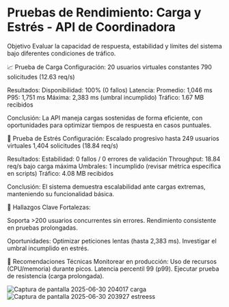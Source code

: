 # Pruebas de Rendimiento: Carga y Estrés - API de Coordinadora

Objetivo
Evaluar la capacidad de respuesta, estabilidad y límites del sistema bajo diferentes condiciones de tráfico.

📈 Prueba de Carga
Configuración:
20 usuarios virtuales constantes
790 solicitudes (12.63 req/s)

Resultados:
Disponibilidad: 100% (0 fallos)
Latencia:
Promedio: 1,046 ms
P95: 1,751 ms
Máxima: 2,383 ms (umbral incumplido)
Tráfico: 1.67 MB recibidos


Conclusión:
La API maneja cargas sostenidas de forma eficiente, con oportunidades para optimizar tiempos de respuesta en casos puntuales.

🚀 Prueba de Estrés
Configuración:
Escalado progresivo hasta 249 usuarios virtuales
1,404 solicitudes (18.84 req/s)

Resultados:
Estabilidad: 0 fallos / 0 errores de validación
Throughput: 18.84 req/s bajo carga máxima
Umbrales: 1 incumplido (revisar métrica específica en scripts)
Tráfico: 4.08 MB recibidos

Conclusión:
El sistema demuestra escalabilidad ante cargas extremas, manteniendo su funcionalidad básica.

🔎 Hallazgos Clave
Fortalezas:

Soporta >200 usuarios concurrentes sin errores.
Rendimiento consistente en pruebas prolongadas.

Oportunidades:
Optimizar peticiones lentas (hasta 2,383 ms).
Investigar el umbral incumplido en estrés.

🔧 Recomendaciones Técnicas
Monitorear en producción:
Uso de recursos (CPU/memoria) durante picos.
Latencia percentil 99 (p99).
Ejecutar prueba de resistencia (carga prolongada).

![Captura de pantalla 2025-06-30 204017 carga](https://github.com/user-attachments/assets/71b61806-bed2-464b-92cc-4b847aecf639)
![Captura de pantalla 2025-06-30 203927 estreess](https://github.com/user-attachments/assets/00ef29bd-4ba2-4129-b66c-97b1612efe08)
